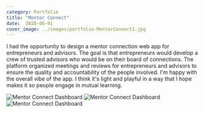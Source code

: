 ```yaml
---
category: Portfolio
title: "Mentor Connect"
date:  2020-06-01
cover_image: ../images/portfolio-MentorConnect1.jpg
---
```

I had the opportunity to design a mentor connection web app for entrepreneurs and advisors. The goal is that entrepreneurs would develop a crew of trusted advisors who would be on their board of connections. The platform organized meetings and reviews for entrepreneurs and advisors to ensure the quality and accountability of the people involved. I'm happy with the overall vibe of the app. I think it's light and playful in a way that I hope makes it so people engage in mutual learning.

![Mentor Connect Dashboard](../images/portfolio-MentorConnect1.jpg)
![Mentor Connect Dashboard](../images/portfolio-MentorConnect2.jpg)
![Mentor Connect Dashboard](../images/portfolio-MentorConnect3.jpg)

